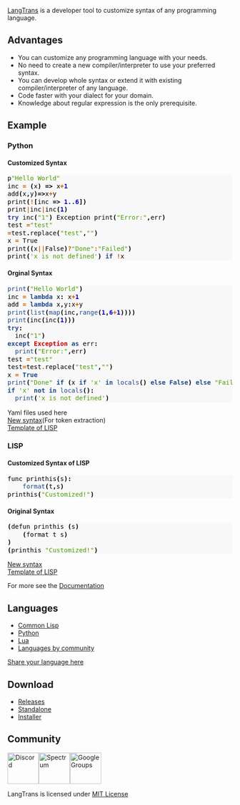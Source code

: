 [LangTrans](https://github.com/LangTrans/LangTrans) is a developer tool to customize syntax of any programming language.

## Advantages
- You can customize any programming language with your needs.
- No need to create a new compiler/interpreter to use your preferred syntax.
- You can develop whole syntax or extend it with existing compiler/interpreter of any language.
- Code faster with your dialect for your domain.
- Knowledge about regular expression is the only prerequisite.

## Example
### Python
#### Customized Syntax

<div class="highlight" style="background: #f8f8f8"><pre style="line-height: 125%;"><span></span><span style="color: #000000">p</span><span style="color: #4e9a06">"Hello World"</span>
<span style="color: #000000">inc</span> <span style="color: #ce5c00; font-weight: bold">=</span> <span style="color: #000000; font-weight: bold">(</span><span style="color: #000000">x</span><span style="color: #000000; font-weight: bold">)</span> <span style="color: #000000; font-weight: bold">=&gt;</span> <span style="color: #000000">x</span><span style="color: #ce5c00; font-weight: bold">+</span><span style="color: #0000cf; font-weight: bold">1</span>
<span style="color: #000000">add</span><span style="color: #000000; font-weight: bold">(</span><span style="color: #000000">x</span><span style="color: #000000; font-weight: bold">,</span><span style="color: #000000">y</span><span style="color: #000000; font-weight: bold">)=&gt;</span><span style="color: #000000">x</span><span style="color: #ce5c00; font-weight: bold">+</span><span style="color: #000000">y</span>
<span style="color: #000000">print</span><span style="color: #000000; font-weight: bold">(</span><span style="color: #ce5c00; font-weight: bold">!</span><span style="color: #000000; font-weight: bold">[</span><span style="color: #000000">inc</span> <span style="color: #000000; font-weight: bold">=&gt;</span> <span style="color: #0000cf; font-weight: bold">1..6</span><span style="color: #000000; font-weight: bold">])</span>
<span style="color: #000000">print</span><span style="color: #ce5c00; font-weight: bold">|</span><span style="color: #000000">inc</span><span style="color: #ce5c00; font-weight: bold">|</span><span style="color: #000000">inc</span><span style="color: #000000; font-weight: bold">(</span><span style="color: #0000cf; font-weight: bold">1</span><span style="color: #000000; font-weight: bold">)</span>
<span style="color: #204a87; font-weight: bold">try</span> <span style="color: #000000">inc</span><span style="color: #000000; font-weight: bold">(</span><span style="color: #4e9a06">"1"</span><span style="color: #000000; font-weight: bold">)</span> <span style="color: #000000">Exception</span> <span style="color: #000000">print</span><span style="color: #000000; font-weight: bold">(</span><span style="color: #4e9a06">"Error:"</span><span style="color: #000000; font-weight: bold">,</span><span style="color: #000000">err</span><span style="color: #000000; font-weight: bold">)</span>
<span style="color: #000000">test</span> <span style="color: #ce5c00; font-weight: bold">=</span><span style="color: #4e9a06">"test"</span>
<span style="color: #ce5c00; font-weight: bold">=</span><span style="color: #000000">test</span><span style="color: #000000; font-weight: bold">.</span><span style="color: #000000">replace</span><span style="color: #000000; font-weight: bold">(</span><span style="color: #4e9a06">"test"</span><span style="color: #000000; font-weight: bold">,</span><span style="color: #4e9a06">""</span><span style="color: #000000; font-weight: bold">)</span>
<span style="color: #000000">x</span> <span style="color: #ce5c00; font-weight: bold">=</span> <span style="color: #000000">True</span>
<span style="color: #000000">print</span><span style="color: #000000; font-weight: bold">((</span><span style="color: #000000">x</span><span style="color: #ce5c00; font-weight: bold">||</span><span style="color: #000000">False</span><span style="color: #000000; font-weight: bold">)</span><span style="color: #ce5c00; font-weight: bold">?</span><span style="color: #4e9a06">"Done"</span><span style="color: #ce5c00; font-weight: bold">:</span><span style="color: #4e9a06">"Failed"</span><span style="color: #000000; font-weight: bold">)</span>
<span style="color: #000000">print</span><span style="color: #000000; font-weight: bold">(</span><span style="color: #4e9a06">'x is not defined'</span><span style="color: #000000; font-weight: bold">)</span> <span style="color: #204a87; font-weight: bold">if</span> <span style="color: #ce5c00; font-weight: bold">!</span><span style="color: #000000">x</span>
</pre></div>

#### Orginal Syntax
<div class="highlight" style="background: #f8f8f8"><pre style="line-height: 125%;"><span></span><span style="color: #204a87">print</span><span style="color: #000000; font-weight: bold">(</span><span style="color: #4e9a06">"Hello World"</span><span style="color: #000000; font-weight: bold">)</span>
<span style="color: #000000">inc</span> <span style="color: #ce5c00; font-weight: bold">=</span> <span style="color: #204a87; font-weight: bold">lambda</span> <span style="color: #000000">x</span><span style="color: #000000; font-weight: bold">:</span> <span style="color: #000000">x</span><span style="color: #ce5c00; font-weight: bold">+</span><span style="color: #0000cf; font-weight: bold">1</span>
<span style="color: #000000">add</span> <span style="color: #ce5c00; font-weight: bold">=</span> <span style="color: #204a87; font-weight: bold">lambda</span> <span style="color: #000000">x</span><span style="color: #000000; font-weight: bold">,</span><span style="color: #000000">y</span><span style="color: #000000; font-weight: bold">:</span><span style="color: #000000">x</span><span style="color: #ce5c00; font-weight: bold">+</span><span style="color: #000000">y</span>
<span style="color: #204a87">print</span><span style="color: #000000; font-weight: bold">(</span><span style="color: #204a87">list</span><span style="color: #000000; font-weight: bold">(</span><span style="color: #204a87">map</span><span style="color: #000000; font-weight: bold">(</span><span style="color: #000000">inc</span><span style="color: #000000; font-weight: bold">,</span><span style="color: #204a87">range</span><span style="color: #000000; font-weight: bold">(</span><span style="color: #0000cf; font-weight: bold">1</span><span style="color: #000000; font-weight: bold">,</span><span style="color: #0000cf; font-weight: bold">6</span><span style="color: #ce5c00; font-weight: bold">+</span><span style="color: #0000cf; font-weight: bold">1</span><span style="color: #000000; font-weight: bold">))))</span>
<span style="color: #204a87">print</span><span style="color: #000000; font-weight: bold">(</span><span style="color: #000000">inc</span><span style="color: #000000; font-weight: bold">(</span><span style="color: #000000">inc</span><span style="color: #000000; font-weight: bold">(</span><span style="color: #0000cf; font-weight: bold">1</span><span style="color: #000000; font-weight: bold">)))</span>
<span style="color: #204a87; font-weight: bold">try</span><span style="color: #000000; font-weight: bold">:</span>
  <span style="color: #000000">inc</span><span style="color: #000000; font-weight: bold">(</span><span style="color: #4e9a06">"1"</span><span style="color: #000000; font-weight: bold">)</span>
<span style="color: #204a87; font-weight: bold">except</span> <span style="color: #cc0000; font-weight: bold">Exception</span> <span style="color: #204a87; font-weight: bold">as</span> <span style="color: #000000">err</span><span style="color: #000000; font-weight: bold">:</span>
  <span style="color: #204a87">print</span><span style="color: #000000; font-weight: bold">(</span><span style="color: #4e9a06">"Error:"</span><span style="color: #000000; font-weight: bold">,</span><span style="color: #000000">err</span><span style="color: #000000; font-weight: bold">)</span>
<span style="color: #000000">test</span> <span style="color: #ce5c00; font-weight: bold">=</span><span style="color: #4e9a06">"test"</span>
<span style="color: #000000">test</span><span style="color: #ce5c00; font-weight: bold">=</span><span style="color: #000000">test</span><span style="color: #ce5c00; font-weight: bold">.</span><span style="color: #000000">replace</span><span style="color: #000000; font-weight: bold">(</span><span style="color: #4e9a06">"test"</span><span style="color: #000000; font-weight: bold">,</span><span style="color: #4e9a06">""</span><span style="color: #000000; font-weight: bold">)</span>
<span style="color: #000000">x</span> <span style="color: #ce5c00; font-weight: bold">=</span> <span style="color: #204a87; font-weight: bold">True</span>
<span style="color: #204a87">print</span><span style="color: #000000; font-weight: bold">(</span><span style="color: #4e9a06">"Done"</span> <span style="color: #204a87; font-weight: bold">if</span> <span style="color: #000000; font-weight: bold">(</span><span style="color: #000000">x</span> <span style="color: #204a87; font-weight: bold">if</span> <span style="color: #4e9a06">'x'</span> <span style="color: #204a87; font-weight: bold">in</span> <span style="color: #204a87">locals</span><span style="color: #000000; font-weight: bold">()</span> <span style="color: #204a87; font-weight: bold">else</span> <span style="color: #204a87; font-weight: bold">False</span><span style="color: #000000; font-weight: bold">)</span> <span style="color: #204a87; font-weight: bold">else</span> <span style="color: #4e9a06">"Failed"</span><span style="color: #000000; font-weight: bold">)</span>
<span style="color: #204a87; font-weight: bold">if</span> <span style="color: #4e9a06">'x'</span> <span style="color: #204a87; font-weight: bold">not</span> <span style="color: #204a87; font-weight: bold">in</span> <span style="color: #204a87">locals</span><span style="color: #000000; font-weight: bold">():</span>
  <span style="color: #204a87">print</span><span style="color: #000000; font-weight: bold">(</span><span style="color: #4e9a06">'x is not defined'</span><span style="color: #000000; font-weight: bold">)</span>
</pre></div>

Yaml files used here<br>
[New syntax](https://github.com/LangTrans/Py_Trans/blob/main/source.yaml)(For token extraction)<br>
[Template of LISP](https://github.com/LangTrans/Py_Trans/blob/main/target.yaml)
### LISP
#### Customized Syntax of LISP

<div class="highlight" style="background: #f8f8f8"><pre style="line-height: 125%;"><span></span><span style="color: #000000">func</span> <span style="color: #000000">printhis</span><span style="color: #000000; font-weight: bold">(</span><span style="color: #000000">s</span><span style="color: #000000; font-weight: bold">):</span>
	<span style="color: #204a87">format</span><span style="color: #000000; font-weight: bold">(</span><span style="color: #000000">t</span><span style="color: #000000; font-weight: bold">,</span><span style="color: #000000">s</span><span style="color: #000000; font-weight: bold">)</span>
<span style="color: #000000">printhis</span><span style="color: #000000; font-weight: bold">(</span><span style="color: #4e9a06">"Customized!"</span><span style="color: #000000; font-weight: bold">)</span>
</pre></div>

#### Original Syntax 
<div class="highlight" style="background: #f8f8f8"><pre style="line-height: 125%;"><span></span><span style="color: #000000; font-weight: bold">(</span><span style="color: #000000">defun</span> <span style="color: #000000">printhis</span> <span style="color: #000000; font-weight: bold">(</span><span style="color: #000000">s</span><span style="color: #000000; font-weight: bold">)</span>
	<span style="color: #000000; font-weight: bold">(</span><span style="color: #000000">format</span> <span style="color: #000000">t</span> <span style="color: #000000">s</span><span style="color: #000000; font-weight: bold">)</span>
<span style="color: #000000; font-weight: bold">)</span>
<span style="color: #000000; font-weight: bold">(</span><span style="color: #000000">printhis</span> <span style="color: #4e9a06">"Customized!"</span><span style="color: #000000; font-weight: bold">)</span>
</pre></div>

[New syntax](https://github.com/LangTrans/LangTrans/blob/main/example/source.yaml)<br>[Template of LISP](https://github.com/LangTrans/LangTrans/blob/main/example/target.yaml)

For more see the [Documentation](https://langtrans.readthedocs.io/en/latest/)

## Languages
* [Common Lisp](https://github.com/B-R-P/LISP_Trans)
* [Python](https://github.com/LangTrans/Py_Trans)
* [Lua](https://github.com/B-R-P/Lua_Trans)
* [Languages by community](https://langtrans.github.io/langtransrepos/)

[Share your language here](https://forms.gle/YDEKapaTZmJspyDeA)

## Download
- [Releases](https://github.com/LangTrans/LangTrans/releases)
- [Standalone](https://drive.google.com/uc?export=download&id=14lanbflcifeIM3PSCL3fF3rFxSBPrt7W)<br>
- [Installer](https://drive.google.com/uc?export=download&id=15soZJZCDrDP5KGVxvD5L9Sg7109XVc7y)

## Community
[<img src="https://discord.com/assets/2c21aeda16de354ba5334551a883b481.png" alt="Discord" style="height: 70px;width: 70px;"/>](https://discord.gg/3nDwppur5S)[<img src="https://avatars.githubusercontent.com/u/25838825?s=200&v=4" alt="Spectrum" style="height: 70px;width: 70px;"/>](https://spectrum.chat/langtrans-community)[<img src="https://www.gstatic.com/images/branding/product/2x/groups_48dp.png" alt="Google Groups" style="height: 70px;width: 70px;"/>](https://groups.google.com/g/langtrans-community)

LangTrans is licensed under [MIT License](https://raw.githubusercontent.com/B-R-P/LangTrans/main/LICENSE)
